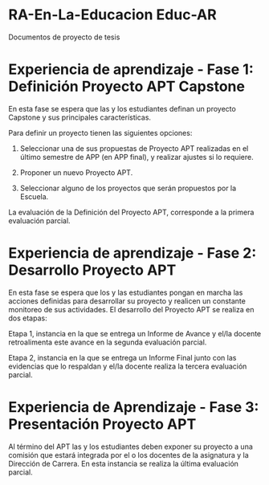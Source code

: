 # RA-En-La-Educacion Educ-AR
Documentos de proyecto de tesis 


# Experiencia de aprendizaje - Fase 1: Definición Proyecto APT Capstone

En esta fase se espera que las y los estudiantes definan un proyecto Capstone y sus principales características. 

Para definir un proyecto tienen las siguientes opciones: 

1) Seleccionar una de sus propuestas de Proyecto APT realizadas en el último semestre de APP (en APP final), y realizar ajustes si lo requiere. 

2) Proponer un nuevo Proyecto APT. 

3) Seleccionar alguno de los proyectos que serán propuestos por la Escuela. 

La evaluación de la Definición del Proyecto APT, corresponde a la primera evaluación parcial.

# Experiencia de aprendizaje - Fase 2: Desarrollo Proyecto APT

En esta fase se espera que los y las estudiantes pongan en marcha las acciones definidas para desarrollar su proyecto y realicen un constante monitoreo de sus actividades. El desarrollo del Proyecto APT se realiza en dos etapas:

Etapa 1, instancia en la que se entrega un Informe de Avance y el/la docente retroalimenta este avance en la segunda evaluación parcial.

Etapa 2, instancia en la que se entrega un Informe Final junto con las evidencias que lo respaldan y el/la docente realiza la tercera evaluación parcial.

# Experiencia de Aprendizaje - Fase 3: Presentación Proyecto APT 

Al término del APT las y los estudiantes deben exponer su proyecto a una comisión que estará integrada por el o los docentes de la asignatura y la Dirección de Carrera. En esta instancia se realiza la última evaluación parcial.
